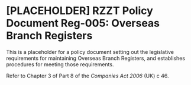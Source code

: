 # [PLACEHOLDER] RZZT Policy Document Reg-005: Overseas Branch Registers

This is a placeholder for a policy document setting out the legislative requirements for maintaining Overseas Branch Registers, and establishes procedures for meeting those requirements.

Refer to Chapter 3 of Part 8 of the _Companies Act 2006_ (UK) c 46.
